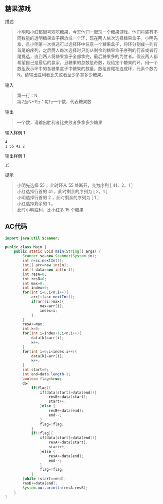 ## 糖果游戏

描述

> 小明和小红都很喜欢吃糖果，今天他们一起玩一个糖果游戏。他们将装有不同数量的透明糖果盒子摆放成一个环，现在两人依次选择糖果盒子，小明先拿，且小明第一次挑选可以选择环中任意一个糖果盒子，将环分割成一列有首尾的序列，之后两人每次选择时只能从剩余的糖果盒子序列的行首或者行尾挑选，直到两人将糖果盒子全部拿完，最后糖果多的为胜者。假设两人都希望自己是最后的赢家，且糖果的总数是奇数，现给定个糖果的环，用一个数组表示环中的各糖果盒子中糖果的数量，数组首尾相连成环，元素个数为N。请输出胜利者比失败者至少多拿多少糖果。

输入

> 第一行：N  
> 第2至N+1行：每行一个数，代表糖果数

输出

> 一个数，请输出胜利者比失败者多拿多少糖果

输入样例 1 

```
4
1 55 41 2
```

输出样例 1

```
15
```

提示

> 小明先选择 55 ，此时环从 55 处断开，变为序列 [ 41，2，1 ]  
> 小红选择行首的 41 ，此时剩余的序列为 [ 2，1 ]  
> 小明选择行首的 2 ，此时剩余的序列为 [ 1 ]  
> 小红选择剩余的 1 。  
> 此时小明胜利，比小红多 15 个糖果  



## AC代码

```java
import java.util.Scanner;

public class Main {
    public static void main(String[] args) {
        Scanner sc=new Scanner(System.in);
        int n=sc.nextInt();
        int[] arr=new int[n];
        int[] data=new int[n-1];
        int resA=0;
        int resB=0;
        int max=0;
        int index=0;
        for(int i=0;i<n;i++){
            arr[i]=sc.nextInt();
            if(arr[i]>max){
                max=arr[i];
                index=i;
            }
        }
        resA+=max;
        int k=0;
        for(int i=index+1;i<n;i++){
            data[k]=arr[i];
            k++;
        }
        for(int i=0;i<index;i++){
            data[k]=arr[i];
            k++;
        }
        int start=0;
        int end=data.length-1;
        boolean flag=true;
        do{
            if(flag){
                if(data[start]>data[end]){
                    resB+=data[start];
                    start++;
                }else {
                    resB+=data[end];
                    end--;
                }
                flag=!flag;
            }
            if(!flag){
                if(data[start]>data[end]){
                    resA+=data[start];
                    start++;
                }else {
                    resA+=data[end];
                    end--;
                }
                flag=!flag;
            }
        }while (start==end);
        resB+=data[end];
        System.out.println(resA-resB);
    }
}
```

